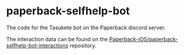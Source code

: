 # paperback-selfhelp-bot

The code for the Tasukete bot on the Paperback discord server.

The interaction data can be found on the [Paperback-iOS/paperback-selfhelp-bot-interactions](https://github.com/Paperback-iOS/paperback-selfhelp-bot-interactions) repository.
